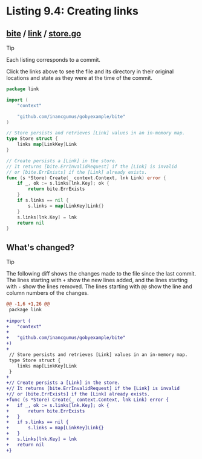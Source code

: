# Listing 9.4: Creating links

## [bite](https://github.com/inancgumus/gobyexample/blob/3acabbaa635ca76255e13cae7d55a92ac7eddbb2/bite) / [link](https://github.com/inancgumus/gobyexample/blob/3acabbaa635ca76255e13cae7d55a92ac7eddbb2/bite/link) / [store.go](https://github.com/inancgumus/gobyexample/blob/3acabbaa635ca76255e13cae7d55a92ac7eddbb2/bite/link/store.go)

> [!TIP]
> Each listing corresponds to a commit.
>
> Click the links above to see the file and its directory in their original locations and state as they were at the time of the commit.

```go
package link

import (
	"context"

	"github.com/inancgumus/gobyexample/bite"
)

// Store persists and retrieves [Link] values in an in-memory map.
type Store struct {
	links map[LinkKey]Link
}

// Create persists a [Link] in the store.
// It returns [bite.ErrInvalidRequest] if the [Link] is invalid
// or [bite.ErrExists] if the [Link] already exists.
func (s *Store) Create(_ context.Context, lnk Link) error {
	if _, ok := s.links[lnk.Key]; ok {
		return bite.ErrExists
	}
	if s.links == nil {
		s.links = map[LinkKey]Link{}
	}
	s.links[lnk.Key] = lnk
	return nil
}
```

## What's changed?

> [!TIP]
> The following diff shows the changes made to the file since the last commit.
> The lines starting with `+` show the new lines added, and the lines starting with `-` show the lines removed.
> The lines starting with `@@` show the line and column numbers of the changes.

```diff
@@ -1,6 +1,26 @@
 package link
 
+import (
+	"context"
+
+	"github.com/inancgumus/gobyexample/bite"
+)
+
 // Store persists and retrieves [Link] values in an in-memory map.
 type Store struct {
 	links map[LinkKey]Link
 }
+
+// Create persists a [Link] in the store.
+// It returns [bite.ErrInvalidRequest] if the [Link] is invalid
+// or [bite.ErrExists] if the [Link] already exists.
+func (s *Store) Create(_ context.Context, lnk Link) error {
+	if _, ok := s.links[lnk.Key]; ok {
+		return bite.ErrExists
+	}
+	if s.links == nil {
+		s.links = map[LinkKey]Link{}
+	}
+	s.links[lnk.Key] = lnk
+	return nil
+}
```

